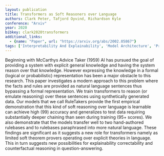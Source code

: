 ```yaml
---
layout: publication
title: Transformers as Soft Reasoners over Language
authors: Clark Peter, Tafjord Oyvind, Richardson Kyle
conference: "Arxiv"
year: 2020
bibkey: clark2020transformers
additional_links:
  - {name: "Paper", url: "https://arxiv.org/abs/2002.05867"}
tags: ['Interpretability And Explainability', 'Model Architecture', 'Pretraining Methods', 'TACL', 'Training Techniques', 'Transformer']
---
```

Beginning with McCarthys Advice Taker (1959) AI has pursued the goal of providing a system with explicit general knowledge and having the system reason over that knowledge. However expressing the knowledge in a formal (logical or probabilistic) representation has been a major obstacle to this research. This paper investigates a modern approach to this problem where the facts and rules are provided as natural language sentences thus bypassing a formal representation. We train transformers to reason (or emulate reasoning) over these sentences using synthetically generated data. Our models that we call RuleTakers provide the first empirical demonstration that this kind of soft reasoning over language is learnable can achieve high (99) accuracy and generalizes to test data requiring substantially deeper chaining than seen during training (95+ scores). We also demonstrate that the models transfer well to two hand-authored rulebases and to rulebases paraphrased into more natural language. These findings are significant as it suggests a new role for transformers namely as limited soft theorem provers operating over explicit theories in language. This in turn suggests new possibilities for explainability correctability and counterfactual reasoning in question-answering.
